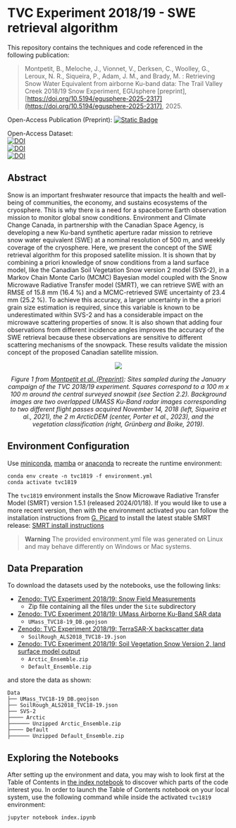 # TVC Experiment 2018/19 - SWE retrieval algorithm

This repository contains the techniques and code referenced in the following publication:


>  Montpetit, B., Meloche, J., Vionnet, V., Derksen, C., Woolley, G., Leroux, N. R., Siqueira, P., Adam, J. M., and Brady, M. : Retrieving Snow Water Equivalent from airborne Ku-band data: The Trail Valley Creek 2018/19 Snow Experiment, EGUsphere [preprint], [https://doi.org/10.5194/egusphere-2025-2317](https://doi.org/10.5194/egusphere-2025-2317), 2025.


Open-Access Publication (Preprint): [![Static Badge](https://img.shields.io/badge/The_Cryosphere-blue)](https://doi.org/10.5194/egusphere-2025-2317)

Open-Access Dataset:  
[![DOI](https://zenodo.org/badge/DOI/10.5281/zenodo.10794207.svg)](https://doi.org/10.5281/zenodo.10794207)  
[![DOI](https://zenodo.org/badge/DOI/10.5281/zenodo.10794918.svg)](https://doi.org/10.5281/zenodo.10794918)   
[![DOI](https://zenodo.org/badge/DOI/10.5281/zenodo.15690838.svg)](https://doi.org/10.5281/zenodo.15690838) 


## Abstract

Snow is an important freshwater resource that impacts the health and well-being of communities, the economy, and sustains ecosystems of the cryosphere. This is why there is a need for a spaceborne Earth observation mission to monitor global snow conditions. Environment and Climate Change Canada, in partnership with the Canadian Space Agency, is developing a new Ku-band synthetic aperture radar mission to retrieve snow water equivalent (SWE) at a nominal resolution of 500 m, and weekly coverage of the cryosphere. Here, we present the concept of the SWE retrieval algorithm for this proposed satellite mission. It is shown that by combining a priori knowledge of snow conditions from a land surface model, like the Canadian Soil Vegetation Snow version 2 model (SVS-2), in a Markov Chain Monte Carlo (MCMC) Bayesian model coupled with the Snow Microwave Radiative Transfer model (SMRT), we can retrieve SWE with an RMSE of 15.8 mm (16.4 %) and a MCMC-retrieved SWE uncertainty of 23.4 mm (25.2 %). To achieve this accuracy, a larger uncertainty in the a priori grain size estimation is required, since this variable is known to be underestimated within SVS-2 and has a considerable impact on the microwave scattering properties of snow. It is also shown that adding four observations from different incidence angles improves the accuracy of the SWE retrieval because these observations are sensitive to different scattering mechanisms of the snowpack. These results validate the mission concept of the proposed Canadian satellite mission.
<p align="center">
    <img src="Figures/f01.png">
</p>

<p align="center">
    <i>Figure 1 from <a href="https://doi.org/10.5194/egusphere-2025-2317">Montpetit et al. (Preprint)</a>: Sites sampled during the January campaign of the TVC 2018/19 experiment. Squares correspond to a 100 m x 100 m around the central surveyed snowpit (see Section 2.2). Background images are two overlapped UMASS Ku-Band radar images corresponding to two different flight passes acquired November 14, 2018 (left, Siqueira et al., 2021), the 2 m ArcticDEM (center, Porter et al., 2023), and the vegetation classification (right, Grünberg and Boike, 2019).</i>
</p>

## Environment Configuration

Use [miniconda](https://docs.conda.io/projects/miniconda/en/latest/), [mamba](https://mamba.readthedocs.io/en/latest/) or [anaconda](https://www.anaconda.com/download) to recreate the runtime environment:


```
conda env create -n tvc1819 -f environment.yml
conda activate tvc1819
```

The `tvc1819` environment installs the Snow Microwave Radiative Transfer Model (SMRT) version 1.5.1 (released 2024/01/18). If you would like to use a more recent version, then with the environment activated you can follow the installation instructions from [G. Picard](https://github.com/ghislainp) to install the latest stable SMRT release: [SMRT install instructions](https://github.com/smrt-model/smrt?tab=readme-ov-file#quick-installation)

> **Warning** 
> The provided environment.yml file was generated on Linux and may behave differently on Windows or Mac systems.

## Data Preparation

To download the datasets used by the notebooks, use the following links:

- [Zenodo: TVC Experiment 2018/19: Snow Field Measurements](https://doi.org/10.5281/zenodo.10794207)
  - Zip file containing all the files under the `Site` subdirectory
- [Zenodo: TVC Experiment 2018/19: UMass Airborne Ku-Band SAR data](https://doi.org/10.5281/zenodo.10794918)
  - `UMass_TVC18-19_DB.geojson`
- [Zenodo: TVC Experiment 2018/19: TerraSAR-X backscatter data](https://doi.org/10.5281/zenodo.10794868)
  - `SoilRough_ALS2018_TVC18-19.json`  
- [Zenodo: TVC Experiment 2018/19: Soil Vegetation Snow Version 2, land surface model output](https://doi.org/10.5281/zenodo.15690838)
  - `Arctic_Ensemble.zip`  
  - `Default_Ensemble.zip`

and store the data as shown:

```
Data
├── UMass_TVC18-19_DB.geojson
├── SoilRough_ALS2018_TVC18-19.json
├── SVS-2  
├──── Arctic
├────── Unzipped Arctic_Ensemble.zip  
├──── Default
├────── Unzipped Default_Ensemble.zip
```

## Exploring the Notebooks

After setting up the environment and data, you may wish to look first at the Table of Contents in [the index notebook](./index.ipynb) to discover which parts of the code interest you. In order to launch the Table of Contents notebook on your local system, use the following command while inside the activated `tvc1819` environment:

```
jupyter notebook index.ipynb
```
